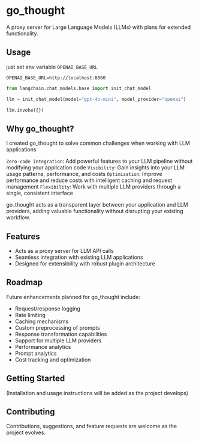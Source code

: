 # go_thought

A proxy server for Large Language Models (LLMs) with plans for extended functionality.

## Usage

just set env variable `OPENAI_BASE_URL`

`OPENAI_BASE_URL=http://localhost:8080`

```python
from langchain.chat_models.base import init_chat_model

llm = init_chat_model(model="gpt-4o-mini", model_provider="openai")

llm.invoke({})
```



## Why go_thought?

I created go_thought to solve common challenges when working with LLM applications

`Zero-code integration`: Add powerful features to your LLM pipeline without modifying your application code
`Visibility`: Gain insights into your LLM usage patterns, performance, and costs
`Optimization`: Improve performance and reduce costs with intelligent caching and request management
`Flexibility`: Work with multiple LLM providers through a single, consistent interface

go_thought acts as a transparent layer between your application and LLM providers, adding valuable functionality without disrupting your existing workflow.

## Features

- Acts as a proxy server for LLM API calls
- Seamless integration with existing LLM applications
- Designed for extensibility with robust plugin architecture

## Roadmap

Future enhancements planned for go_thought include:
- Request/response logging
- Rate limiting
- Caching mechanisms
- Custom preprocessing of prompts
- Response transformation capabilities
- Support for multiple LLM providers
- Performance analytics
- Prompt analytics
- Cost tracking and optimization

## Getting Started

(Installation and usage instructions will be added as the project develops)

## Contributing

Contributions, suggestions, and feature requests are welcome as the project evolves.

